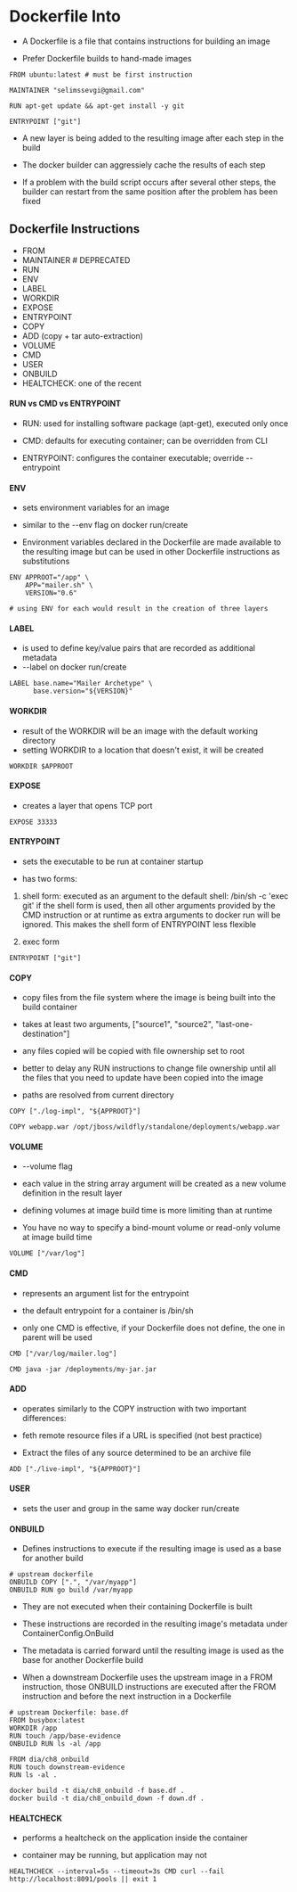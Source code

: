 # Dockerfile Into

- A Dockerfile is a file that contains instructions for building an image

- Prefer Dockerfile builds to hand-made images

```shell
FROM ubuntu:latest # must be first instruction

MAINTAINER "selimssevgi@gmail.com"

RUN apt-get update && apt-get install -y git

ENTRYPOINT ["git"]
```

- A new layer is being added to the resulting image after each step in the build

- The docker builder can aggressiely cache the results of each step

- If a problem with the build script occurs after several other steps, the
  builder can restart from the same position after the problem has been fixed

## Dockerfile Instructions

- FROM
- MAINTAINER # DEPRECATED
- RUN
- ENV
- LABEL
- WORKDIR
- EXPOSE
- ENTRYPOINT
- COPY
- ADD (copy + tar auto-extraction)
- VOLUME
- CMD
- USER
- ONBUILD
- HEALTCHECK: one of the recent

#### RUN vs CMD vs ENTRYPOINT

- RUN: used for installing software package (apt-get), executed only once

- CMD: defaults for executing container; can be overridden from CLI

- ENTRYPOINT: configures the container executable; override --entrypoint

#### ENV

- sets environment variables for an image
- similar to the --env flag on docker run/create

- Environment variables declared in the Dockerfile are made available to the
  resulting image but can be used in other Dockerfile instructions as substitutions

```shell
ENV APPROOT="/app" \
    APP="mailer.sh" \
    VERSION="0.6"

# using ENV for each would result in the creation of three layers
```

#### LABEL

- is used to define key/value pairs that are recorded as additional metadata
- --label on docker run/create

```shell
LABEL base.name="Mailer Archetype" \
      base.version="${VERSION}"
```

#### WORKDIR

- result of the WORKDIR will be an image with the default working directory
- setting WORKDIR to a location that doesn't exist, it will be created

```shell
WORKDIR $APPROOT
```

#### EXPOSE

- creates a layer that opens TCP port

```shell
EXPOSE 33333
```

#### ENTRYPOINT

- sets the executable to be run at container startup

- has two forms:

1. shell form: executed as an argument to the default shell: /bin/sh -c 'exec git'
   if the shell form is used, then all other arguments provided by the CMD
   instruction or at runtime as extra arguments to docker run will be ignored.
   This makes the shell form of ENTRYPOINT less flexible

2. exec form

```shell
ENTRYPOINT ["git"]
```

#### COPY

- copy files from the file system where the image is being built into the build container

- takes at least two arguments, ["source1", "source2", "last-one-destination"]

- any files copied will be copied with file ownership set to root

- better to delay any RUN instructions to change file ownership until all the
  files that you need to update have been copied into the image

- paths are resolved from current directory

```shell
COPY ["./log-impl", "${APPROOT}"]

COPY webapp.war /opt/jboss/wildfly/standalone/deployments/webapp.war
```

#### VOLUME

- --volume flag

- each value in the string array argument will be created as a new volume
  definition in the result layer

- defining volumes at image build time is more limiting than at runtime

- You have no way to specify a bind-mount volume or read-only volume at image build time

```shell
VOLUME ["/var/log"]
```

#### CMD

- represents an argument list for the entrypoint

- the default entrypoint for a container is /bin/sh

- only one CMD is effective, if your Dockerfile does not define, the one in
  parent will be used


```shell
CMD ["/var/log/mailer.log"]

CMD java -jar /deployments/my-jar.jar
```

#### ADD

- operates similarly to the COPY instruction with two important differences:

- feth remote resource files if a URL is specified (not best practice)
- Extract the files of any source determined to be an archive file

```shell
ADD ["./live-impl", "${APPROOT}"]
```

#### USER

- sets the user and group in the same way docker run/create

#### ONBUILD

- Defines instructions to execute if the resulting image is used as a base for another build

```shell
# upstream dockerfile
ONBUILD COPY [".", "/var/myapp"]
ONBUILD RUN go build /var/myapp
```

- They are not executed when their containing Dockerfile is built

- These instructions are recorded in the resulting image's metadata under ContainerConfig.OnBuild

- The metadata is carried forward until the resulting image is used as the base
  for another Dockerfile build

- When a downstream Dockerfile uses the upstream image in a FROM instruction,
  those ONBUILD instructions are executed after the FROM instruction and before
  the next instruction in a Dockerfile


```shell
# upstream Dockerfile: base.df
FROM busybox:latest
WORKDIR /app
RUN touch /app/base-evidence
ONBUILD RUN ls -al /app
```

```shell
FROM dia/ch8_onbuild
RUN touch downstream-evidence
RUN ls -al .
```

```shell
docker build -t dia/ch8_onbuild -f base.df .
docker build -t dia/ch8_onbuild_down -f down.df .
```

#### HEALTCHECK

- performs a healtcheck on the application inside the container

- container may be running, but application may not

```shell
HEALTHCHECK --interval=5s --timeout=3s CMD curl --fail http://localhost:8091/pools || exit 1
```
